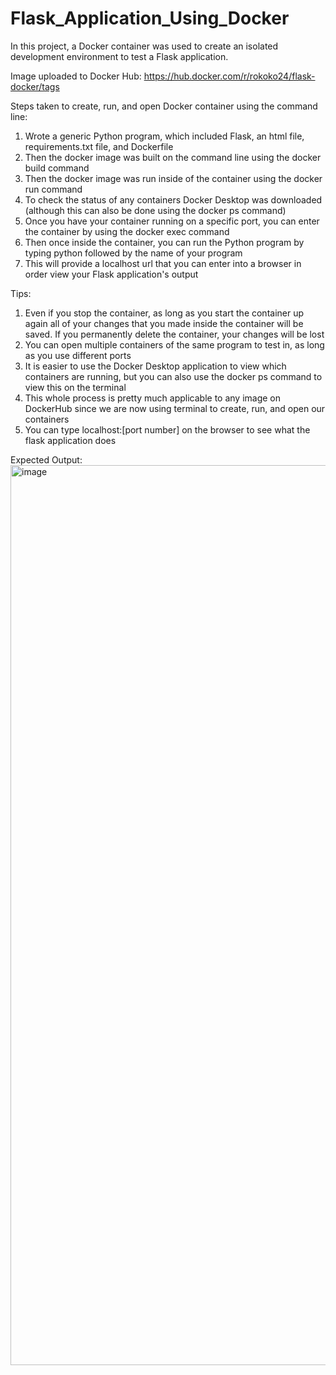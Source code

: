 # Flask_Application_Using_Docker
In this project, a Docker container was used to create an isolated development environment to test a Flask application.

Image uploaded to Docker Hub: https://hub.docker.com/r/rokoko24/flask-docker/tags

Steps taken to create, run, and open Docker container using the command line:
  1. Wrote a generic Python program, which included Flask, an html file, requirements.txt file, and Dockerfile
  3. Then the docker image was built on the command line using the docker build command
  4. Then the docker image was run inside of the container using the docker run command
  5. To check the status of any containers Docker Desktop was downloaded (although this can also be done using the docker ps command)
  6. Once you have your container running on a specific port, you can enter the container by using the docker exec command
  7. Then once inside the container, you can run the Python program by typing python followed by the name of your program
  8. This will provide a localhost url that you can enter into a browser in order view your Flask application's output
  
  Tips:
  1. Even if you stop the container, as long as you start the container up again all of your changes that you made inside the container will be saved. If you permanently delete the container, your changes will be lost
  2. You can open multiple containers of the same program to test in, as long as you use different ports
  3. It is easier to use the Docker Desktop application to view which containers are running, but you can also use the docker ps command to view this on the terminal
  4. This whole process is pretty much applicable to any image on DockerHub since we are now using terminal to create, run, and open our containers
  5. You can type localhost:[port number] on the browser to see what the flask application does

Expected Output:
<img width="1440" alt="image" src="https://user-images.githubusercontent.com/81287555/187007804-0b0e82d6-898a-466f-90d6-7aeeaac36ef8.png">
